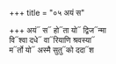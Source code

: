+++
title = "०५ अयं स"

+++
अयं᳓ स᳓ हो᳓ता यो᳓ द्विज᳓न्मा  
वि᳓श्वा दधे᳓ वा᳓रियाणि श्रवस्या᳓  
म᳓र्तो यो᳓ अस्मै सुतु᳓को ददा᳓श